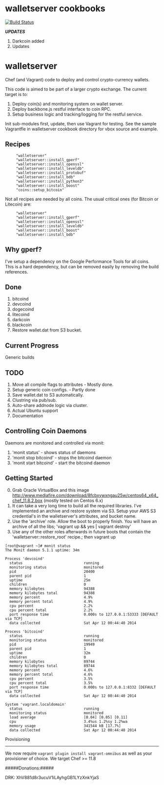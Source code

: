 # walletserver cookbooks

[![Build Status](https://travis-ci.org/azilber/walletserver.png?branch=master)](https://travis-ci.org/azilber/walletserver)


***UPDATES***

1. Darkcoin added
2. Updates

walletserver
============

Chef (and Vagrant) code to deploy and control crypto-currency wallets.

This code is aimed to be part of a larger crypto exchange.  The current target is to:

1. Deploy coin(s) and monitoring system on wallet server.
2. Deploy backbone.js restful interface to coin RPC.
3. Setup business logic and tracking/logging for the restful service.



Init sub-modules first, update, then use Vagrant for testing.  See the sample Vagrantfle
in walletserver cookbook directory for vbox source and example.

Recipes
-----------
```
     "walletserver"
     "walletserver::install_gperf"
     "walletserver::install_openssl"
     "walletserver::install_leveldb"
     "walletserver::install_protobuf"
     "walletserver::install_bdb"
     "walletserver::install_python3"
     "walletserver::install_boost"
     "coins::setup_bitcoin"
```


Not all recipes are needed by all coins.  The usual critical ones (for Bitcoin or Litecoin) are:

```
     "walletserver"
     "walletserver::install_gperf"
     "walletserver::install_openssl"
     "walletserver::install_leveldb"
     "walletserver::install_boost"
     "walletserver::install_bdb"
```

Why gperf?
-----------

  I've setup a dependency on the Google Performance Tools for all coins.  This is a hard dependency, but can be removed easily by removing the build references.


Done
-----------

1. bitcoind
2. devcoind
3. dogecoind
4. litecoind
5. darkcoin
6. blackcoin
7. Restore wallet.dat from S3 bucket.


Current Progress
-----------

Generic builds

TODO
-----------

1. Move all compile flags to attributes - Mostly done.
2. Setup generic coin configs. - Partly done
3. Save wallet.dat to S3 automatically.
4. Clustring via pub/sub.
5. Auto-share addnode logic via cluster.
6. Actual Ubuntu support
7. Documentation


Controlling Coin Daemons
-----------

Daemons are monitored and controlled via monit:

1. 'monit status' - shows status of daemons
2. 'monit stop bitcoind' - stops the bitcoind daemon
3. 'monit start bitcoind' - start the bitcoind daemon


Getting Started
-----------
0. Grab Oracle VirtualBox and this image http://www.mediafire.com/download/8fcbxywxngau25w/centos64_x64_chef_11.8.2.box  (mostly tested on Centos 6.x)
1. It can take a very long time to build all the required libraries.  I've implemented an archive and restore system via S3. Setup your AWS S3 credential's in the walletserver's attributes,
and bucket name.
2. Use the 'archive' role.  Allow the boot to properly finish.  You will have an archive of all the libs; 'vagrant up && yes | vagrant destroy'
3. Use any of the other roles afterwards in future boots that contain the 'walletserver::restore_root' recipe.; then vagrant up

```
[root@vagrant ~]# monit status
The Monit daemon 5.1.1 uptime: 34m 

Process 'devcoind'
  status                            running
  monitoring status                 monitored
  pid                               20400
  parent pid                        1
  uptime                            25m 
  children                          0
  memory kilobytes                  94388
  memory kilobytes total            94388
  memory percent                    4.9%
  memory percent total              4.9%
  cpu percent                       2.2%
  cpu percent total                 2.2%
  port response time                0.000s to 127.0.0.1:53333 [DEFAULT via TCP]
  data collected                    Sat Apr 12 00:44:40 2014

Process 'bitcoind'
  status                            running
  monitoring status                 monitored
  pid                               19949
  parent pid                        1
  uptime                            32m 
  children                          0
  memory kilobytes                  89744
  memory kilobytes total            89744
  memory percent                    4.6%
  memory percent total              4.6%
  cpu percent                       3.5%
  cpu percent total                 3.5%
  port response time                0.000s to 127.0.0.1:8332 [DEFAULT via TCP]
  data collected                    Sat Apr 12 00:44:40 2014

System 'vagrant.localdomain'
  status                            running
  monitoring status                 monitored
  load average                      [0.04] [0.05] [0.11]
  cpu                               3.4%us 1.2%sy 1.2%wa
  memory usage                      341544 kB [17.7%]
  data collected                    Sat Apr 12 00:44:40 2014
```

Provisioning
______________

We now require ```vagrant plugin install vagrant-omnibus``` as well as your provisioner of choice.  We target Chef >= 11.8

#####Donations:#####


DRK: XhV881d8r3ucuV1iLAyhgGB1LYzXnkYjaS


